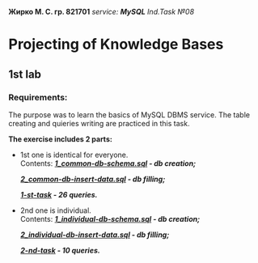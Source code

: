 **Жирко М. С. гр. 821701**
_service: **_MySQL_** Ind.Task №08_ 


# Projecting of Knowledge Bases
## 1st lab
### Requirements:
The purpose was to learn the basics of MySQL DBMS service. The table creating and quieries writing are practiced in this task.

**The exercise includes 2 parts:**

- 1st one is identical for everyone.\
   Contents:
   _**[1_common-db-schema.sql](...) - db creation;**_
   
   _**[2_common-db-insert-data.sql](...) - db filling;**_
   
   _**[1-st-task](...) - 26 queries.**_
   
- 2nd one is individual.\
   Contents: 
   _**[1_individual-db-schema.sql](...) - db creation;**_
   
   _**[2_individual-db-insert-data.sql](...) - db filling;**_
   
   _**[2-nd-task](...) - 10 queries.**_